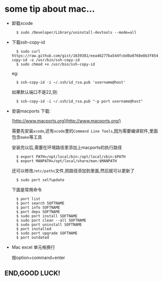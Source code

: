 some tip about mac...
=====================

- 卸载xcode

        $ sudo /Developer/Library/uninstall-devtools --mode=all

- 下载ssh-copy-id

        $ sudo curl https://raw.github.com/gist/1639381/eea46277ba544fcbd0a0768e8b3f854880ddb772/ssh-copy-id -o /usr/bin/ssh-copy-id
        $ sudo chmod +x /usr/bin/ssh-copy-id

    eg:

        $ ssh-copy-id -i ~/.ssh/id_rsa.pub 'username@host'

    如果默认端口不是22,则:

        $ ssh-copy-id -i ~/.ssh/id_rsa.pub "-p port username@host"

- 安装macports
    下载:

    [http://www.macports.org](http://www.macports.org/)

    需要先安装`xcode`,还有`xcode`里的`Command Line Tools`,因为需要编译软件,里面包含`make`等工具

    安装完以后,需要在环境路径里添加上macports的执行路径

        $ export PATH=/opt/local/bin:/opt/local/sbin:$PATH
        $ export MANPATH=/opt/local/share/man:$MANPATH

    还可以修改`/etc/paths`文件,把路径添加到里面,然后就可以更新了

        $ sudo port selfupdate

    下面是常用命令

        $ port list
        $ port search SOFTNAME
        $ port info SOFTNAME
        $ port deps SOFTNAME
        $ sudo port install SOFTNAME
        $ sudo port clean --all SOFTNAME
        $ sudo port uninstall SOFTNAME
        $ port installed
        $ sudo port upgrade SOFTNAME
        $ port outdated

- Mac excel 单元格换行

    按option+command+enter


END,GOOD LUCK!
--------------